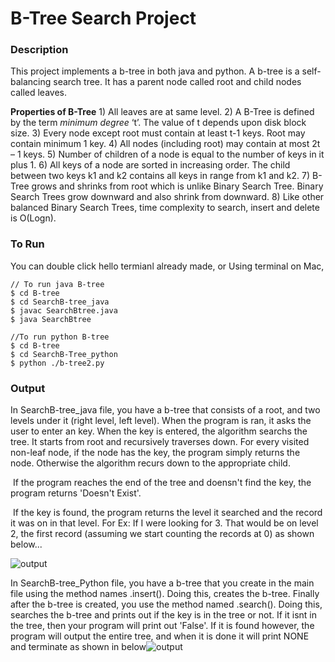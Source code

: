# B-Tree Search Project

### Description

This project implements a b-tree in both java and python. A b-tree is a self-balancing search tree. It has a parent node called root and child nodes called leaves. 

**Properties of B-Tree**
    1) All leaves are at same level.
		2) A B-Tree is defined by the term *minimum degree* ‘t’. The value of t depends upon disk block size.
    3) Every node except root must contain at least t-1 keys. Root may contain minimum 1 key.
		4) All nodes (including root) may contain at most 2t – 1 keys.
		5) Number of children of a node is equal to the number of keys in it plus 1.
		6) All keys of a node are sorted in increasing order.  The child between two keys k1 and k2 contains all keys in range from k1 and k2.
		7) B-Tree grows and shrinks from root which is unlike Binary Search Tree. Binary Search Trees grow downward and also shrink from downward.
		8) Like other balanced Binary Search Trees, time complexity to search, insert and delete is O(Logn).

### To Run

You can double click hello termianl already made, or Using terminal on Mac,

```
// To run java B-tree
$ cd B-tree
$ cd SearchB-tree_java
$ javac SearchBtree.java
$ java SearchBtree
```

```
//To run python B-tree
$ cd B-tree
$ cd SearchB-Tree_python
$ python ./b-tree2.py
```

### Output

In SearchB-tree_java file, you have a b-tree that consists of a root, and two levels under it (right level, left level). When the program is ran, it asks the user to enter an key. When the key is entered, the algorithm searchs the tree. It starts from root and recursively traverses down.  For every visited non-leaf node, if the node has the key, the program simply returns the node. Otherwise the algorithm recurs down to the appropriate child. 

​	If the program reaches the end of the tree and doensn't find the key, the program returns 'Doesn't Exist'.

​	If the key is found, the program returns the level it searched and the record it was on in that level. For Ex: If I were looking for 3. That would be on level 2, the first record (assuming we start counting the records at 0) as shown below...

![output](https://github.com/azamzow/B-tree/SearchB-tree_java/blob/master/output.png?raw=true)



In SearchB-tree_Python file, you have a b-tree that you create in the main file using the method names .insert(). Doing this, creates the b-tree. Finally after the b-tree is created, you use the method named .search(). Doing this, searches the b-tree and prints out if the key is in the tree or not. If it isnt in the tree, then your program will print out 'False'. If it is found however, the program will output the entire tree, and when it is done it will print NONE and terminate as shown in below![output](https://github.com/azamzow/B-tree/SearchB-tree_python/blob/master/output.png?raw=true)
